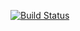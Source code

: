 [![Build Status](https://travis-ci.com/njdavies/milestone-project-four.svg?branch=master)](https://travis-ci.com/njdavies/milestone-project-four)